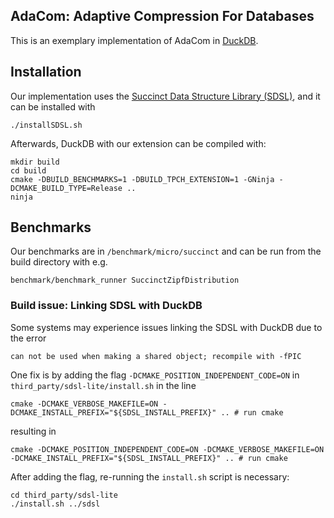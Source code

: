 ## AdaCom: Adaptive Compression For Databases
This is an exemplary implementation of AdaCom in [DuckDB](https://github.com/duckdb/duckdb).

## Installation
Our implementation uses the [Succinct Data Structure Library (SDSL)](https://github.com/simongog/sdsl-lite/), and it can be installed with

```shell
./installSDSL.sh
```

Afterwards, DuckDB with our extension can be compiled with:

```shell
mkdir build
cd build
cmake -DBUILD_BENCHMARKS=1 -DBUILD_TPCH_EXTENSION=1 -GNinja -DCMAKE_BUILD_TYPE=Release ..
ninja
```

## Benchmarks
Our benchmarks are in `/benchmark/micro/succinct` and can be run from the build directory with e.g.

```shell
benchmark/benchmark_runner SuccinctZipfDistribution
```

### Build issue: Linking SDSL with DuckDB
Some systems may experience issues linking the SDSL with DuckDB due to the error 
```
can not be used when making a shared object; recompile with -fPIC
```

One fix is by adding the flag `-DCMAKE_POSITION_INDEPENDENT_CODE=ON` in `third_party/sdsl-lite/install.sh` in the line

```
cmake -DCMAKE_VERBOSE_MAKEFILE=ON -DCMAKE_INSTALL_PREFIX="${SDSL_INSTALL_PREFIX}" .. # run cmake
```

resulting in 

```
cmake -DCMAKE_POSITION_INDEPENDENT_CODE=ON -DCMAKE_VERBOSE_MAKEFILE=ON -DCMAKE_INSTALL_PREFIX="${SDSL_INSTALL_PREFIX}" .. # run cmake 
```

After adding the flag, re-running the `install.sh` script is necessary:

```
cd third_party/sdsl-lite
./install.sh ../sdsl
```